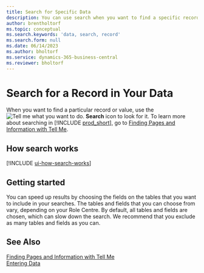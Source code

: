 ```yaml
---
title: Search for Specific Data
description: You can use search when you want to find a specific record.
author: brentholtorf
ms.topic: conceptual
ms.search.keywords: 'data, search, record'
ms.search.form: null
ms.date: 06/14/2023
ms.author: bholtorf
ms.service: dynamics-365-business-central
ms.reviewer: bholtorf
---
```


# Search for a Record in Your Data

When you want to find a particular record or value, use the ![Tell me what you want to do.](media/ui-search/search.png "Search for Page or Report") **Search** icon to look for it. To learn more about searching in [!INCLUDE [prod_short](includes/prod_short.md)], go to [Finding Pages and Information with Tell Me](ui-search.md).

## How search works

[!INCLUDE [ui-how-search-works](includes/ui-how-search-works.md)]

## Getting started

You can speed up results by choosing the fields on the tables that you want to include in your searches. The tables and fields that you can choose from vary, depending on your Role Centre. By default, all tables and fields are chosen, which can slow down the search. We recommend that you exclude as many tables and fields as you can.

## See Also

[Finding Pages and Information with Tell Me](ui-search.md)  
[Entering Data](ui-enter-data.md)  
